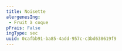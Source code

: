```yaml
---
title: Noisette
alergenesIng:
 - Fruit à coque
pFrais: False
ingType: sec
uuid: 0cafbb91-ba85-4add-957c-c3bd638619f9
---
```

